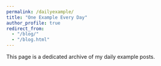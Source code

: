 ```yaml
---
permalink: /dailyexample/
title: "One Example Every Day"
author_profile: true
redirect_from: 
  - "/blog/"
  - "/blog.html"
---
```


This page is a dedicated archive of my daily example posts. 
